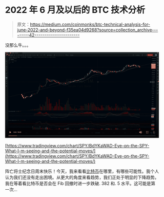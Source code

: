 # 2022 年 6 月及以后的 BTC 技术分析

> 原文：<https://medium.com/coinmonks/btc-technical-analysis-for-june-2022-and-beyond-f35ea04d9268?source=collection_archive---------42----------------------->

没那么牛。。。

![](img/c64d726ebf2705c0e55392e5685afdc3.png)

[https://www.tradingview.com/chart/SPY/BdYKaWAD-Eye-on-the-SPY-What-I-m-seeing-and-the-potential-moves/](https://www.tradingview.com/chart/SPY/BdYKaWAD-Eye-on-the-SPY-What-I-m-seeing-and-the-potential-moves/)

阵亡将士纪念日周末快乐！今天，我来看看[比特币](https://www.tradingview.com/chart/BTCUSD/MvTn4WXf-BTCUSD-Where-are-we-at-and-what-are-we-doing/)在哪里，有哪些可能性。我个人认为我们还没有走出困境。从更大的角度来看趋势，我们正处于明显的下降趋势。我在等着看比特币是否会在 Fib 回撤时进一步跌破. 382 和. 5 水平。这可能是第一次…